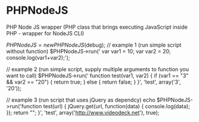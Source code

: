 PHPNodeJS
=========

PHP Node JS wrapper (PHP class that brings executing JavaScript inside PHP - wrapper for NodeJS CLI)

  $PHPNodeJS = new PHPNodeJS($debug);
  // example 1 (run simple script without function)
  $PHPNodeJS->run('
  var var1 = 10;
  var var2 = 20;
  console.log(var1+var2);');

  // example 2 (run simple script, supply multiple arguments to function you want to call)
  $PHPNodeJS->run('
  function test(var1, var2) {
    if (var1 == "3" && var2 == "20") {
      return true;
    } else {
      return false;
    }
  }', 'test', array('3', '20'));

  // example 3 (run script that uses jQuery as dependcy)
  echo $PHPNodeJS->run('function test(url) {
  jQuery.get(url, function(data) {
    console.log(data);
  });
  return "";
  }', 'test', array('http://www.videodeck.net'), true);
